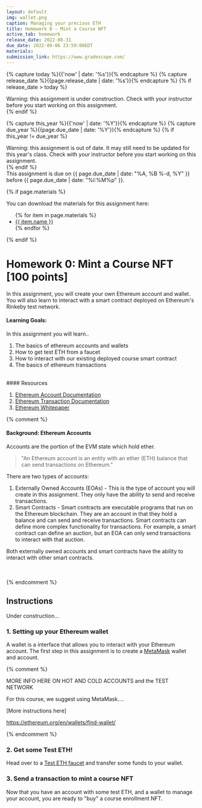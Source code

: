 ```yaml
---
layout: default
img: wallet.png
caption: Managing your precious ETH
title: Homework 0 - Mint a Course NFT
active_tab: homework
release_date: 2022-08-31
due_date: 2022-09-06 23:59:00EDT
materials:
submission_link: https://www.gradescope.com/
---
```


<!-- Check whether the assignment is ready to release -->
{% capture today %}{{'now' | date: '%s'}}{% endcapture %}
{% capture release_date %}{{page.release_date | date: '%s'}}{% endcapture %}
{% if release_date > today %} 
<div class="alert alert-danger">
Warning: this assignment is under construction. Check with your instructor before you start working on this assignment.
</div>
{% endif %}
<!-- End of check whether the assignment is up to date -->


<!-- Check whether the assignment is up to date -->
{% capture this_year %}{{'now' | date: '%Y'}}{% endcapture %}
{% capture due_year %}{{page.due_date | date: '%Y'}}{% endcapture %}
{% if this_year != due_year %} 
<div class="alert alert-danger">
Warning: this assignment is out of date.  It may still need to be updated for this year's class.  Check with your instructor before you start working on this assignment.
</div>
{% endif %}
<!-- End of check whether the assignment is up to date -->


<div class="alert alert-info">
This assignment is due on {{ page.due_date | date: "%A, %B %-d, %Y" }} before {{ page.due_date | date: "%I:%M%p" }}. 
</div>

{% if page.materials %}
<div class="alert alert-info">
You can download the materials for this assignment here:
<ul>
{% for item in page.materials %}
<li><a href="{{item.url}}">{{ item.name }}</a></li>
{% endfor %}
</ul>
</div>
{% endif %}


Homework 0: Mint a Course NFT [100 points]
=============================================================

In this assignment, you will create your own Ethereum account and wallet.
You will also learn to interact with a smart contract deployed on Ethereum's Rinkeby test network. 

#### Learning Goals:
In this assignment you will learn..
1. The basics of ethereum accounts and wallets
2. How to get test ETH from a faucet
3. How to interact with our existing deployed course smart contract
4. The basics of ethereum transactions

<br>
#### Resources

1. [Ethereum Account Documentation](https://ethereum.org/en/developers/docs/accounts/)
2. [Ethereum Transaction Documentation](https://ethereum.org/en/developers/docs/transactions/)
3. [Ethereum Whitepaper](https://ethereum.org/669c9e2e2027310b6b3cdce6e1c52962/Ethereum_Whitepaper_-_Buterin_2014.pdf)

{% comment %}
<br>
#### Background: Ethereum Accounts

Accounts are the portion of the EVM state which hold ether.

> "An Ethereum account is an entity with an ether (ETH) balance that can send transactions on Ethereum."

There are two types of accounts:
1. Externally Owned Accounts (EOAs) - This is the type of account you will create in this assignment. They only have the ability to send and receive transactions. 
2. Smart Contracts - Smart contracts are executable programs that run on the Ethereum blockchain. They are an account in that they hold a balance and can send and receive transactions. Smart contracts can define more complex functionality for transactions. For example, a smart contract can define an auction, but an EOA can only send transactions to interact with that auction.

Both externally owned accounts and smart contracts have the ability to interact with other smart contracts.

<br>
<br>
{% endcomment %}

## Instructions
Under construction...

### 1. Setting up your Ethereum wallet
A wallet is a interface that allows you to interact with your Ethereum account.
The first step in this assignment is to create a [MetaMask](https://metamask.io/) wallet and account. 

{% comment %}

MORE INFO HERE ON HOT AND COLD ACCOUNTS and the TEST NETWORK

For this course, we suggest using MetaMask....

[More instructions here]

https://ethereum.org/en/wallets/find-wallet/

{% endcomment %}

### 2. Get some Test ETH!
Head over to a [Test ETH faucet](https://rinkebyfaucet.com/) and transfer some funds to your wallet.

### 3. Send a transaction to mint a course NFT
Now that you have an account with some test ETH, and a wallet to manage your account, you are ready to "buy" a course enrollment NFT.
